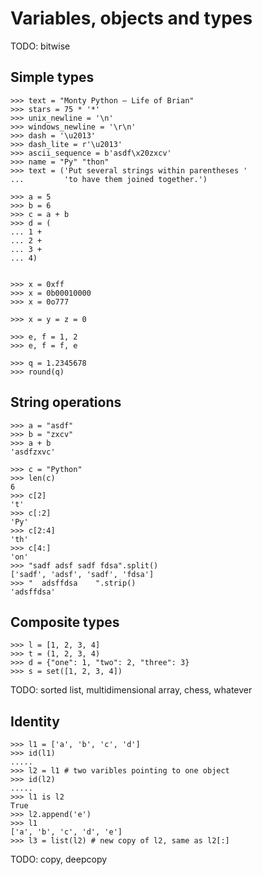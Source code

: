 # Variables, objects and types

TODO: bitwise

## Simple types

    >>> text = "Monty Python – Life of Brian"
    >>> stars = 75 * '*'
    >>> unix_newline = '\n'
    >>> windows_newline = '\r\n'
    >>> dash = '\u2013'
    >>> dash_lite = r'\u2013'
    >>> ascii_sequence = b'asdf\x20zxcv'
    >>> name = "Py" "thon"
    >>> text = ('Put several strings within parentheses '
    ...         'to have them joined together.')

    >>> a = 5
    >>> b = 6
    >>> c = a + b
    >>> d = (
    ... 1 +
    ... 2 +
    ... 3 +
    ... 4)


    >>> x = 0xff
    >>> x = 0b00010000
    >>> x = 0o777

    >>> x = y = z = 0

    >>> e, f = 1, 2
    >>> e, f = f, e

    >>> q = 1.2345678
    >>> round(q)

## String operations

    >>> a = "asdf"
    >>> b = "zxcv"
    >>> a + b
    'asdfzxvc'

    >>> c = "Python"
    >>> len(c)
    6
    >>> c[2]
    't'
    >>> c[:2]
    'Py'
    >>> c[2:4]
    'th'
    >>> c[4:]
    'on'
    >>> "sadf adsf sadf fdsa".split()
    ['sadf', 'adsf', 'sadf', 'fdsa']
    >>> "  adsffdsa    ".strip()
    'adsffdsa'

## Composite types

    >>> l = [1, 2, 3, 4]
    >>> t = (1, 2, 3, 4)
    >>> d = {"one": 1, "two": 2, "three": 3}
    >>> s = set([1, 2, 3, 4])

TODO: sorted list, multidimensional array, chess, whatever

## Identity

    >>> l1 = ['a', 'b', 'c', 'd']
    >>> id(l1)
    .....
    >>> l2 = l1 # two varibles pointing to one object
    >>> id(l2)
    .....
    >>> l1 is l2
    True
    >>> l2.append('e')
    >>> l1
    ['a', 'b', 'c', 'd', 'e']
    >>> l3 = list(l2) # new copy of l2, same as l2[:]

TODO: copy, deepcopy


